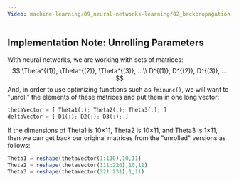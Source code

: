 ```yaml
---
Video: machine-learning/09_neural-networks-learning/02_backpropagation-in-practice/01_implementation-note-unrolling-parameters.mp4
---
```


## Implementation Note: Unrolling Parameters

With neural networks, we are working with sets of matrices:
$$
\Theta^{(1)}, \Theta^{(2)}, \Theta^{(3)}, ...\\
D^{(1)}, D^{(2)}, D^{(3)}, ...
$$
And, in order to use optimizing functions such as `fminunc()`, we will want to "unroll" the elements of these matrices and put them in one long vector:

```octave
thetaVector = [ Theta1(:); Theta2(:); Theta3(:); ]
deltaVector = [ D1(:); D2(:); D3(:); ]
```

If the dimensions of Theta1 is 10×11, Theta2 is 10×11, and Theta3 is 1×11, then we can get back our original matrices from the "unrolled" versions as follows:

```octave
Theta1 = reshape(thetaVector(1:110),10,11)
Theta2 = reshape(thetaVector(111:220),10,11)
Theta3 = reshape(thetaVector(221:231),1,11)
```

